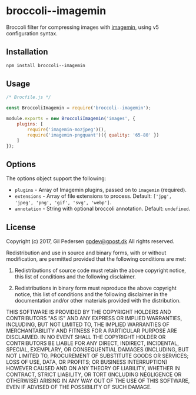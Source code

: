 # broccoli--imagemin

Broccoli filter for compressing images with [imagemin](https://github.com/imagemin/imagemin), using v5 configuration syntax.

## Installation

```sh
npm install broccoli--imagemin
```

## Usage

```js
/* Brocfile.js */

const BroccoliImagemin = require('broccoli--imagemin');

module.exports = new BroccoliImagemin('images', {
    plugins: [
        require('imagemin-mozjpeg')(),
        require('imagemin-pngquant')({ quality: '65-80' })
    ]
});
```

## Options

The options object support the following:

 * `plugins` - Array of Imagemin plugins, passed on to `imagemin` (required).
 * `extensions` - Array of file extensions to process. Default: `['jpg', 'jpeg', 'png', 'gif', 'svg', 'webp']`.
 * `annotation` - String with optional broccoli annotation. Default: `undefined`.

## License

Copyright (c) 2017, Gil Pedersen <gpdev@gpost.dk>
All rights reserved.

Redistribution and use in source and binary forms, with or without modification, are permitted provided that the following conditions are met:

1. Redistributions of source code must retain the above copyright notice, this list of conditions and the following disclaimer.

2. Redistributions in binary form must reproduce the above copyright notice, this list of conditions and the following disclaimer in the documentation and/or other materials provided with the distribution.

THIS SOFTWARE IS PROVIDED BY THE COPYRIGHT HOLDERS AND CONTRIBUTORS "AS IS" AND ANY EXPRESS OR IMPLIED WARRANTIES, INCLUDING, BUT NOT LIMITED TO, THE IMPLIED WARRANTIES OF MERCHANTABILITY AND FITNESS FOR A PARTICULAR PURPOSE ARE DISCLAIMED. IN NO EVENT SHALL THE COPYRIGHT HOLDER OR CONTRIBUTORS BE LIABLE FOR ANY DIRECT, INDIRECT, INCIDENTAL, SPECIAL, EXEMPLARY, OR CONSEQUENTIAL DAMAGES (INCLUDING, BUT NOT LIMITED TO, PROCUREMENT OF SUBSTITUTE GOODS OR SERVICES; LOSS OF USE, DATA, OR PROFITS; OR BUSINESS INTERRUPTION) HOWEVER CAUSED AND ON ANY THEORY OF LIABILITY, WHETHER IN CONTRACT, STRICT LIABILITY, OR TORT (INCLUDING NEGLIGENCE OR OTHERWISE) ARISING IN ANY WAY OUT OF THE USE OF THIS SOFTWARE, EVEN IF ADVISED OF THE POSSIBILITY OF SUCH DAMAGE.
